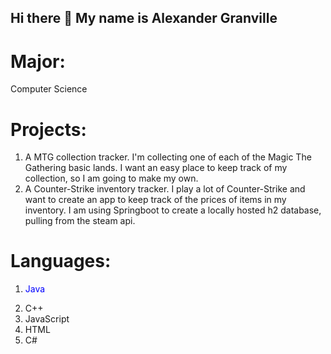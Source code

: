 ## Hi there 👋 My name is Alexander Granville

<!--
**AGranville1/AGranville1** is a ✨ _special_ ✨ repository because its `README.md` (this file) appears on your GitHub profile.

Here are some ideas to get you started:

-->
# Major:
Computer Science

# Projects:
1. A MTG collection tracker. I'm collecting one of each of the Magic The Gathering basic lands. I want an easy place to keep track of my collection, so I am going to make my own.
2. A Counter-Strike inventory tracker. I play a lot of Counter-Strike and want to create an app to keep track of the prices of items in my inventory. I am using Springboot to create a locally hosted h2 database, pulling from the steam api.

# Languages:
1. <p style="color:blue;">Java</p>
2. C++
3. JavaScript
4. HTML
5. C#
<!--
- 🌱 I’m currently learning ...
- 👯 I’m looking to collaborate on ...
- 🤔 I’m looking for help with ...
- 💬 Ask me about ...
- 📫 How to reach me: ...
- 😄 Pronouns: ...
- ⚡ Fun fact: ...
-->
